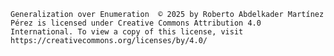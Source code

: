     Generalization over Enumeration  © 2025 by Roberto Abdelkader Martínez Pérez is licensed under Creative Commons Attribution 4.0 International. To view a copy of this license, visit https://creativecommons.org/licenses/by/4.0/
